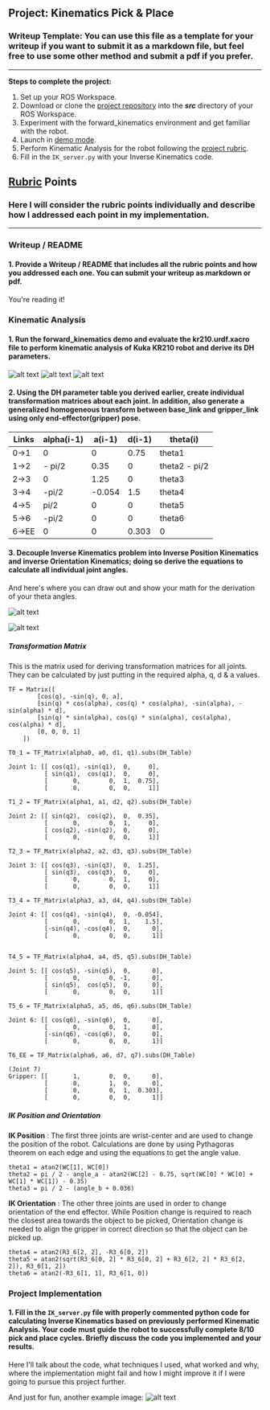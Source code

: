 ## Project: Kinematics Pick & Place
### Writeup Template: You can use this file as a template for your writeup if you want to submit it as a markdown file, but feel free to use some other method and submit a pdf if you prefer.

---


**Steps to complete the project:**  


1. Set up your ROS Workspace.
2. Download or clone the [project repository](https://github.com/udacity/RoboND-Kinematics-Project) into the ***src*** directory of your ROS Workspace.  
3. Experiment with the forward_kinematics environment and get familiar with the robot.
4. Launch in [demo mode](https://classroom.udacity.com/nanodegrees/nd209/parts/7b2fd2d7-e181-401e-977a-6158c77bf816/modules/8855de3f-2897-46c3-a805-628b5ecf045b/lessons/91d017b1-4493-4522-ad52-04a74a01094c/concepts/ae64bb91-e8c4-44c9-adbe-798e8f688193).
5. Perform Kinematic Analysis for the robot following the [project rubric](https://review.udacity.com/#!/rubrics/972/view).
6. Fill in the `IK_server.py` with your Inverse Kinematics code.


[//]: # (Image References)

[image1]: ./misc_images/misc1.png
[image2]: ./misc_images/misc3.png
[image3]: ./misc_images/misc2.png
[image4]: ./misc_images/misc4.jpg
[image5]: ./misc_images/misc5.jpg
[image6]: ./misc_images/misc6.png
[image7]: ./misc_images/misc7.png
[image8]: ./misc_images/misc8.png
[image9]: ./misc_images/misc9.png
[image10]: ./misc_images/misc10.png

## [Rubric](https://review.udacity.com/#!/rubrics/972/view) Points
### Here I will consider the rubric points individually and describe how I addressed each point in my implementation.  

---
### Writeup / README

#### 1. Provide a Writeup / README that includes all the rubric points and how you addressed each one.  You can submit your writeup as markdown or pdf.  

You're reading it!

### Kinematic Analysis
#### 1. Run the forward_kinematics demo and evaluate the kr210.urdf.xacro file to perform kinematic analysis of Kuka KR210 robot and derive its DH parameters.

![alt text][image7]
![alt text][image8]
![alt text][image10]

#### 2. Using the DH parameter table you derived earlier, create individual transformation matrices about each joint. In addition, also generate a generalized homogeneous transform between base_link and gripper_link using only end-effector(gripper) pose.

Links | alpha(i-1) | a(i-1) | d(i-1) | theta(i)
--- | --- | --- | --- | ---
0->1 | 0 | 0 | 0.75 | theta1
1->2 | - pi/2 | 0.35 | 0 | theta2 - pi/2
2->3 | 0 | 1.25 | 0 | theta3
3->4 |  -pi/2 | -0.054 | 1.5 | theta4
4->5 | pi/2 | 0 | 0 | theta5
5->6 | -pi/2 | 0 | 0 | theta6
6->EE | 0 | 0 | 0.303 | 0


#### 3. Decouple Inverse Kinematics problem into Inverse Position Kinematics and inverse Orientation Kinematics; doing so derive the equations to calculate all individual joint angles.

And here's where you can draw out and show your math for the derivation of your theta angles.

![alt text][image5]

![alt text][image4]

##### Transformation Matrix

This is the matrix used for deriving transformation matrices for all joints. They can be calculated by just putting in the required alpha, q, d & a values.

```
TF = Matrix([
        [cos(q), -sin(q), 0, a],
        [sin(q) * cos(alpha), cos(q) * cos(alpha), -sin(alpha), -sin(alpha) * d],
        [sin(q) * sin(alpha), cos(q) * sin(alpha), cos(alpha), cos(alpha) * d],
        [0, 0, 0, 1]
    ])
```

```
T0_1 = TF_Matrix(alpha0, a0, d1, q1).subs(DH_Table)

Joint 1: [[ cos(q1), -sin(q1),  0,     0],
          [ sin(q1),  cos(q1),  0,     0],
          [       0,        0,  1,  0.75],
          [       0,        0,  0,     1]]

T1_2 = TF_Matrix(alpha1, a1, d2, q2).subs(DH_Table)

Joint 2: [[ sin(q2),  cos(q2),  0,  0.35],
          [       0,        0,  1,     0],
          [ cos(q2), -sin(q2),  0,     0],
          [       0,        0,  0,     1]]

T2_3 = TF_Matrix(alpha2, a2, d3, q3).subs(DH_Table)

Joint 3: [[ cos(q3), -sin(q3),  0,  1.25],
          [ sin(q3),  cos(q3),  0,     0],
          [       0,        0,  1,     0],
          [       0,        0,  0,     1]]

T3_4 = TF_Matrix(alpha3, a3, d4, q4).subs(DH_Table)

Joint 4: [[ cos(q4), -sin(q4),  0, -0.054],
          [       0,        0,  1,    1.5],
          [-sin(q4), -cos(q4),  0,      0],
          [       0,        0,  0,      1]]


T4_5 = TF_Matrix(alpha4, a4, d5, q5).subs(DH_Table)

Joint 5: [[ cos(q5), -sin(q5),  0,      0],
          [       0,        0, -1,      0],
          [ sin(q5),  cos(q5),  0,      0],
          [       0,        0,  0,      1]]

T5_6 = TF_Matrix(alpha5, a5, d6, q6).subs(DH_Table)

Joint 6: [[ cos(q6), -sin(q6),  0,      0],
          [       0,        0,  1,      0],
          [-sin(q6), -cos(q6),  0,      0],
          [       0,        0,  0,      1]]

T6_EE = TF_Matrix(alpha6, a6, d7, q7).subs(DH_Table)

(Joint 7)
Gripper: [[       1,        0,  0,      0],
          [       0,        1,  0,      0],
          [       0,        0,  1,  0.303],
          [       0,        0,  0,      1]]
```

##### IK Position and Orientation

**IK Position** : The first three joints are wrist-center and are used to change the position of the robot. Calculations are done by using Pythagoras theorem on each edge and using the equations to get the angle value.

```
theta1 = atan2(WC[1], WC[0])
theta2 = pi / 2 - angle_a - atan2(WC[2] - 0.75, sqrt(WC[0] * WC[0] + WC[1] * WC[1]) - 0.35)
theta3 = pi / 2 - (angle_b + 0.036)
```

**IK Orientation** : The other three joints are used in order to change orientation of the end effector. While Position change is required to reach the closest area towards the object to be picked, Orientation change is needed to align the gripper in correct direction so that the object can be picked up.

```
theta4 = atan2(R3_6[2, 2], -R3_6[0, 2])
theta5 = atan2(sqrt(R3_6[0, 2] * R3_6[0, 2] + R3_6[2, 2] * R3_6[2, 2]), R3_6[1, 2])
theta6 = atan2(-R3_6[1, 1], R3_6[1, 0])
```


### Project Implementation

#### 1. Fill in the `IK_server.py` file with properly commented python code for calculating Inverse Kinematics based on previously performed Kinematic Analysis. Your code must guide the robot to successfully complete 8/10 pick and place cycles. Briefly discuss the code you implemented and your results.


Here I'll talk about the code, what techniques I used, what worked and why, where the implementation might fail and how I might improve it if I were going to pursue this project further.  


And just for fun, another example image:
![alt text][image3]
